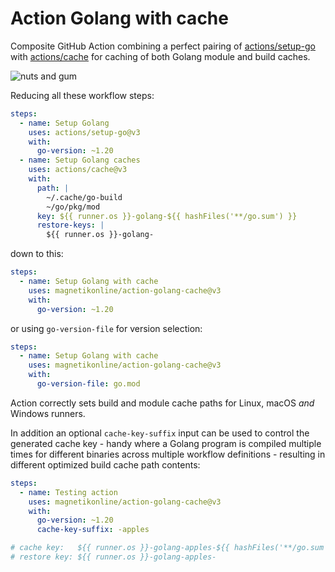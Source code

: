 # Action Golang with cache

Composite GitHub Action combining a perfect pairing of [actions/setup-go](https://github.com/actions/setup-go) with [actions/cache](https://github.com/actions/cache) for caching of both Golang module and build caches.

![nuts and gum](https://user-images.githubusercontent.com/1818757/134792061-2fb04549-ed6d-4e4d-a805-3de6ea90f261.jpg)

Reducing all these workflow steps:

```yaml
steps:
  - name: Setup Golang
    uses: actions/setup-go@v3
    with:
      go-version: ~1.20
  - name: Setup Golang caches
    uses: actions/cache@v3
    with:
      path: |
        ~/.cache/go-build
        ~/go/pkg/mod
      key: ${{ runner.os }}-golang-${{ hashFiles('**/go.sum') }}
      restore-keys: |
        ${{ runner.os }}-golang-
```

down to this:

```yaml
steps:
  - name: Setup Golang with cache
    uses: magnetikonline/action-golang-cache@v3
    with:
      go-version: ~1.20
```

or using `go-version-file` for version selection:

```yaml
steps:
  - name: Setup Golang with cache
    uses: magnetikonline/action-golang-cache@v3
    with:
      go-version-file: go.mod
```

Action correctly sets build and module cache paths for Linux, macOS _and_ Windows runners.

In addition an optional `cache-key-suffix` input can be used to control the generated cache key - handy where a Golang program is compiled multiple times for different binaries across multiple workflow definitions - resulting in different optimized build cache path contents:

```yaml
steps:
  - name: Testing action
    uses: magnetikonline/action-golang-cache@v3
    with:
      go-version: ~1.20
      cache-key-suffix: -apples

# cache key:   ${{ runner.os }}-golang-apples-${{ hashFiles('**/go.sum') }}
# restore key: ${{ runner.os }}-golang-apples-
```
